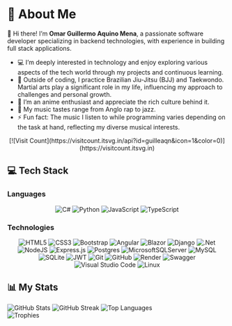 # 💫 About Me

👋 Hi there! I’m **Omar Guillermo Aquino Mena**, a passionate software developer specializing in backend technologies, with experience in building full stack applications.

- 💻 I’m deeply interested in technology and enjoy exploring various aspects of the tech world through my projects and continuous learning.
- 🥋 Outside of coding, I practice Brazilian Jiu-Jitsu (BJJ) and Taekwondo. Martial arts play a significant role in my life, influencing my approach to challenges and personal growth.
- 🎨 I’m an anime enthusiast and appreciate the rich culture behind it.
- 🎵 My music tastes range from Anglo rap to jazz.
- ⚡ Fun fact: The music I listen to while programming varies depending on the task at hand, reflecting my diverse musical interests.

<div align="center">
[![Visit Count](https://visitcount.itsvg.in/api?id=guilleaqn&icon=1&color=0)](https://visitcount.itsvg.in)
</div>

## 💻 Tech Stack

### Languages

<div align="center">

  ![C#](https://img.shields.io/badge/c%23-%23239120.svg?style=for-the-badge&logo=c-sharp&logoColor=white)
  ![Python](https://img.shields.io/badge/python-3670A0?style=for-the-badge&logo=python&logoColor=ffdd54)
  ![JavaScript](https://img.shields.io/badge/javascript-%23323330.svg?style=for-the-badge&logo=javascript&logoColor=%23F7DF1E)
  ![TypeScript](https://img.shields.io/badge/typescript-%23007ACC.svg?style=for-the-badge&logo=typescript&logoColor=white)

</div>

### Technologies

<div align="center">

![HTML5](https://img.shields.io/badge/html5-%23E34F26.svg?style=for-the-badge&logo=html5&logoColor=white)
![CSS3](https://img.shields.io/badge/css3-%231572B6.svg?style=for-the-badge&logo=css3&logoColor=white)
![Bootstrap](https://img.shields.io/badge/bootstrap-%238511FA.svg?style=for-the-badge&logo=bootstrap&logoColor=white)
![Angular](https://img.shields.io/badge/angular-%23DD0031.svg?style=for-the-badge&logo=angular&logoColor=white)
![Blazor](https://img.shields.io/badge/blazor-%235C2D91.svg?style=for-the-badge&logo=blazor&logoColor=white)
![Django](https://img.shields.io/badge/django-%23092E20.svg?style=for-the-badge&logo=django&logoColor=white)
![.Net](https://img.shields.io/badge/.NET-5C2D91?style=for-the-badge&logo=.net&logoColor=white)
![NodeJS](https://img.shields.io/badge/node.js-6DA55F?style=for-the-badge&logo=node.js&logoColor=white)
![Express.js](https://img.shields.io/badge/express.js-%23404d59.svg?style=for-the-badge&logo=express&logoColor=%2361DAFB)
![Postgres](https://img.shields.io/badge/postgres-%23316192.svg?style=for-the-badge&logo=postgresql&logoColor=white)
![MicrosoftSQLServer](https://img.shields.io/badge/Microsoft%20SQL%20Server-CC2927?style=for-the-badge&logo=microsoft%20sql%20server&logoColor=white)
![MySQL](https://img.shields.io/badge/mysql-4479A1.svg?style=for-the-badge&logo=mysql&logoColor=white)
![SQLite](https://img.shields.io/badge/sqlite-%2307405e.svg?style=for-the-badge&logo=sqlite&logoColor=white)
![JWT](https://img.shields.io/badge/JWT-black?style=for-the-badge&logo=JSON%20web%20tokens)
![Git](https://img.shields.io/badge/git-%23F05033.svg?style=for-the-badge&logo=git&logoColor=white)
![GitHub](https://img.shields.io/badge/github-%23121011.svg?style=for-the-badge&logo=github&logoColor=white)
![Render](https://img.shields.io/badge/Render-%46E3B7.svg?style=for-the-badge&logo=render&logoColor=white)
![Swagger](https://img.shields.io/badge/-Swagger-%23Clojure?style=for-the-badge&logo=swagger&logoColor=white)
![Visual Studio Code](https://img.shields.io/badge/Visual%20Studio%20Code-0078d7.svg?style=for-the-badge&logo=visual-studio-code&logoColor=white)
![Linux](https://img.shields.io/badge/Linux-FCC624?style=for-the-badge&logo=linux&logoColor=black)

</div>

## 📊 My Stats

![GitHub Stats](https://github-readme-stats.vercel.app/api?username=guilleaqn&theme=tokyonight&hide_border=false&include_all_commits=false&count_private=false)
![GitHub Streak](https://github-readme-streak-stats.herokuapp.com/?user=guilleaqn&theme=tokyonight&hide_border=false)
![Top Languages](https://github-readme-stats.vercel.app/api/top-langs/?username=guilleaqn&theme=tokyonight&hide_border=false&include_all_commits=false&count_private=false&layout=compact)<br/>
![Trophies](https://github-profile-trophy.vercel.app/?username=guilleaqn&theme=onedark&no-frame=true&no-bg=false&margin-w=4)<br/>
